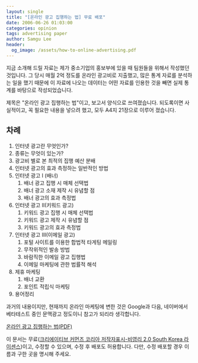 ```yaml
---
layout: single
title: "[온라인 광고 집행하는 법] 무료 배포"
date: 2006-06-26 01:03:00
categories: opinion
tags: advertising paper
author: Samgu Lee
header:
  og_image: /assets/how-to-online-advertising.pdf
---
```


지금 소개해 드릴 자료는 제가 중소기업의 홍보부에 있을 때 팀원들을 위해서 작성했던 것입니다. 그 당시 매월 2억 정도를 온라인 광고비로 지출했고, 많은 통계 자료를 분석하는 일을 했기 때문에 이 자료에 나오는 데이터는 어떤 자료를 인용한 것을 빼면 실제 통계를 바탕으로 작성되었습니다.

제목은 "온라인 광고 집행하는 법"이고, 보고서 양식으로 쓰여졌습니다. 되도록이면 사실적이고, 꼭 필요한 내용을 넣으려 했고, 모두 A4지 21장으로 이루어 졌습니다.

## 차례

1. 인터넷 광고란 무엇인가?
2. 종류는 무엇이 있는가?
3. 광고비 별로 본 최적의 집행 예산 분배
4. 인터넷 광고의 효과 측정하는 일반적인 방법
5. 인터넷 광고 I (배너)
   1. 배너 광고 집행 시 매체 선택법
   2. 배너 광고 소재 제작 시 유념할 점
   3. 배너 광고의 효과 측정법
6. 인터넷 광고 II(키워드 광고)
   1. 키워드 광고 집행 시 매체 선택법
   2. 키워드 광고 제작 시 유념할 점
   3. 키워드 광고의 효과 측정법
7. 인터넷 광고 III(이메일 광고)
   1. 포털 사이트를 이용한 합법적 타게팅 메일링
   2. 무작위적인 발송 방법
   3. 바람직한 이메일 광고 집행법
   4. 이메일 마케팅에 관한 법률적 해석
8. 제휴 마케팅
   1. 배너 교환
   2. 포인트 적립식 마케팅
9. 용어정리

과거의 내용이지만, 현재까지 온라인 마케팅에 변한 것은 Google과 다음, 네이버에서 베타테스트 중인 문맥광고 정도이니 참고가 되리라 생각합니다.

[온라인 광고 집행하는 법(PDF)](/assets/how-to-online-advertising.pdf)

이 문서는 무료([크리에이티브 커먼즈 코리아 저작자표시-비영리 2.0 South Korea 라이센스](http://creativecommons.org/licenses/by-nc/2.0/kr/))이고, 수정할 수 있으며, 수정 후 배포도 허용합니다. 다만, 수정 배포할 경우 이름과 구한 곳을 명시해 주세요.
